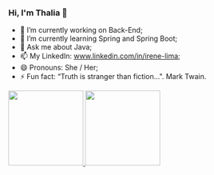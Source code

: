 ### Hi, I'm Thalia 👋

- 🔭 I’m currently working on Back-End;
- 🌱 I’m currently learning Spring and Spring Boot;
- 💬 Ask me about Java;
- 📫 My LinkedIn: www.linkedin.com/in/irene-lima;
- 😄 Pronouns: She / Her;
- ⚡ Fun fact: “Truth is stranger than fiction...". Mark Twain.

 <div>
  <a href="https://github.com/thalialima">
  <img height="150em" src="https://github-readme-stats.vercel.app/api?username=thalialima&show_icons=true&theme=highcontrast&include_all_commits=true&count_private=true"/>
  <img height="150em" src="https://github-readme-stats.vercel.app/api/top-langs/?username=thalialima&layout=compact&langs_count=7&theme=highcontrast"/>
</div>
